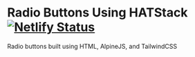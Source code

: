 # Radio Buttons Using HATStack [![Netlify Status](https://api.netlify.com/api/v1/badges/46b0662a-5e2a-4064-8bec-1f9ae99cc32d/deploy-status)](https://app.netlify.com/sites/hat-blog-dropdown/deploys)
 Radio buttons built using HTML, AlpineJS, and TailwindCSS
